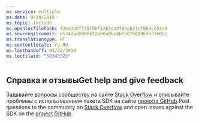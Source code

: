 ```yaml
---
ms.service: multiple
ms.date: 9/20/2018
ms.topic: include
ms.openlocfilehash: f2ea3bbff39fdef12b1dadf8beb31cf069cc53a5
ms.sourcegitcommit: e534dad2d96b72ab6a9bc4b5567508962bd7e05c
ms.translationtype: HT
ms.contentlocale: ru-RU
ms.lasthandoff: 03/22/2019
ms.locfileid: "58343323"
---
```

## <a name="get-help-and-give-feedback"></a><span data-ttu-id="36cf1-101">Справка и отзывы</span><span class="sxs-lookup"><span data-stu-id="36cf1-101">Get help and give feedback</span></span>

<span data-ttu-id="36cf1-102">Задавайте вопросы сообществу на сайте [Stack Overflow](http://stackoverflow.com/questions/tagged/azure-sdk-.net) и описывайте проблемы с использованием пакета SDK на сайте [проекта GitHub](https://github.com/Azure/azure-sdk-for-net).</span><span class="sxs-lookup"><span data-stu-id="36cf1-102">Post questions to the community on [Stack Overflow](http://stackoverflow.com/questions/tagged/azure-sdk-.net) and open issues against the SDK on the [project GitHub](https://github.com/Azure/azure-sdk-for-net).</span></span>